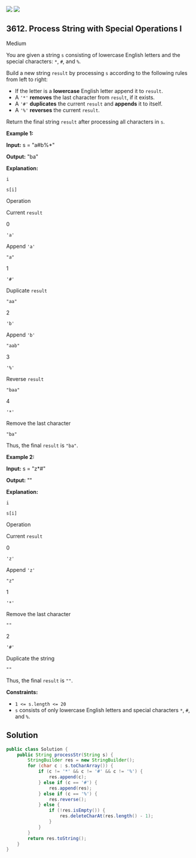 [![](https://img.shields.io/github/stars/javadev/LeetCode-in-Java?label=Stars&style=flat-square)](https://github.com/javadev/LeetCode-in-Java)
[![](https://img.shields.io/github/forks/javadev/LeetCode-in-Java?label=Fork%20me%20on%20GitHub%20&style=flat-square)](https://github.com/javadev/LeetCode-in-Java/fork)

## 3612\. Process String with Special Operations I

Medium

You are given a string `s` consisting of lowercase English letters and the special characters: `*`, `#`, and `%`.

Build a new string `result` by processing `s` according to the following rules from left to right:

*   If the letter is a **lowercase** English letter append it to `result`.
*   A `'*'` **removes** the last character from `result`, if it exists.
*   A `'#'` **duplicates** the current `result` and **appends** it to itself.
*   A `'%'` **reverses** the current `result`.

Return the final string `result` after processing all characters in `s`.

**Example 1:**

**Input:** s = "a#b%\*"

**Output:** "ba"

**Explanation:**

`i`

`s[i]`

Operation

Current `result`

0

`'a'`

Append `'a'`

`"a"`

1

`'#'`

Duplicate `result`

`"aa"`

2

`'b'`

Append `'b'`

`"aab"`

3

`'%'`

Reverse `result`

`"baa"`

4

`'*'`

Remove the last character

`"ba"`

Thus, the final `result` is `"ba"`.

**Example 2:**

**Input:** s = "z\*#"

**Output:** ""

**Explanation:**

`i`

`s[i]`

Operation

Current `result`

0

`'z'`

Append `'z'`

`"z"`

1

`'*'`

Remove the last character

`""`

2

`'#'`

Duplicate the string

`""`

Thus, the final `result` is `""`.

**Constraints:**

*   `1 <= s.length <= 20`
*   `s` consists of only lowercase English letters and special characters `*`, `#`, and `%`.

## Solution

```java
public class Solution {
    public String processStr(String s) {
        StringBuilder res = new StringBuilder();
        for (char c : s.toCharArray()) {
            if (c != '*' && c != '#' && c != '%') {
                res.append(c);
            } else if (c == '#') {
                res.append(res);
            } else if (c == '%') {
                res.reverse();
            } else {
                if (!res.isEmpty()) {
                    res.deleteCharAt(res.length() - 1);
                }
            }
        }
        return res.toString();
    }
}
```